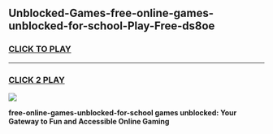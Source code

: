 
## Unblocked-Games-free-online-games-unblocked-for-school-Play-Free-ds8oe
<h3>
<a href="https://premium76.site?title=free-online-games-unblocked-for-school&ref=24M">CLICK TO PLAY</a></h3>
<hr>

<h3>
<a href="https://premium76.site?title=free-online-games-unblocked-for-school&ref=24M">CLICK 2 PLAY</a>
  
</h3>

<a href="https://premium76.site?title=free-online-games-unblocked-for-school&ref=24M"><img src="https://clearcache.store/games.png"></a>


**free-online-games-unblocked-for-school games unblocked: Your Gateway to Fun and Accessible Online Gaming**
